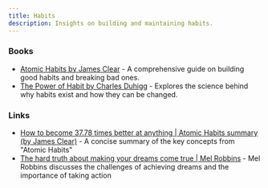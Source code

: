 ```yaml
---
title: Habits
description: Insights on building and maintaining habits.
---
```


### Books

- [Atomic Habits by James Clear](https://jamesclear.com/atomic-habits) - A comprehensive guide on building good habits and breaking bad ones.
- [The Power of Habit by Charles Duhigg](https://charlesduhigg.com/the-power-of-habit/) - Explores the science behind why habits exist and how they can be changed.

### Links

- [How to become 37.78 times better at anything | Atomic Habits summary (by James Clear)](https://www.youtube.com/watch?v=PZ7lDrwYdZc) - A concise summary of the key concepts from "Atomic Habits"
- [The hard truth about making your dreams come true | Mel Robbins](https://www.youtube.com/watch?v=JoQEY2sIMTg) - Mel Robbins discusses the challenges of achieving dreams and the importance of taking action
